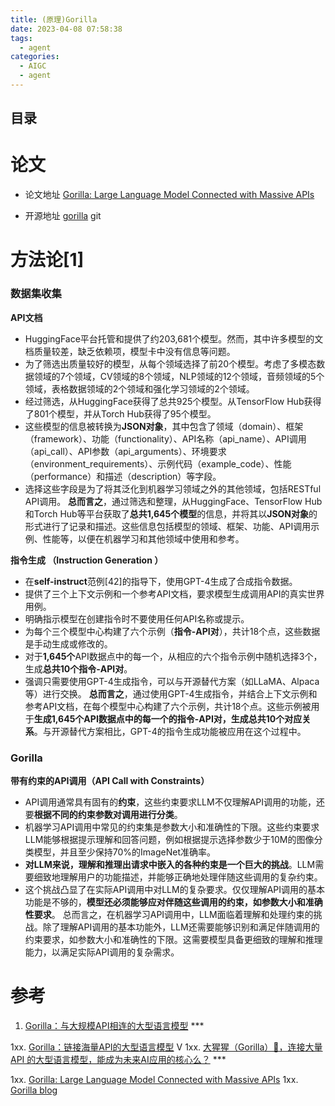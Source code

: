 ```yaml
---
title: (原理)Gorilla
date: 2023-04-08 07:58:38
tags:
  - agent
categories:
  - AIGC  
  - agent
---
```


<p></p>
<!-- more -->

## 目录
<!-- toc -->

# 论文
+ 论文地址
 [Gorilla: Large Language Model Connected with Massive APIs](https://ar5iv.labs.arxiv.org/html/2305.15334) 

+ 开源地址
 [gorilla](https://github.com/ShishirPatil/gorilla) git

# 方法论[1]
### 数据集收集 
**API文档**
- HuggingFace平台托管和提供了约203,681个模型。然而，其中许多模型的文档质量较差，缺乏依赖项，模型卡中没有信息等问题。
- 为了筛选出质量较好的模型，从每个领域选择了前20个模型。考虑了多模态数据领域的7个领域，CV领域的8个领域，NLP领域的12个领域，音频领域的5个领域，表格数据领域的2个领域和强化学习领域的2个领域。
- 经过筛选，从HuggingFace获得了总共925个模型。从TensorFlow Hub获得了801个模型，并从Torch Hub获得了95个模型。
- 这些模型的信息被转换为**JSON对象**，其中包含了领域（domain）、框架（framework）、功能（functionality）、API名称（api_name）、API调用（api_call）、API参数（api_arguments）、环境要求（environment_requirements）、示例代码（example_code）、性能（performance）和描述（description）等字段。
- 选择这些字段是为了将其泛化到机器学习领域之外的其他领域，包括RESTful API调用。
**总而言之**，通过筛选和整理，从HuggingFace、TensorFlow Hub和Torch Hub等平台获取了**总共1,645个模型**的信息，并将其以**JSON对象**的形式进行了记录和描述。这些信息包括模型的领域、框架、功能、API调用示例、性能等，以便在机器学习和其他领域中使用和参考。


**指令生成 （Instruction Generation ）**
- 在**self-instruct**范例[42]的指导下，使用GPT-4生成了合成指令数据。
- 提供了三个上下文示例和一个参考API文档，要求模型生成调用API的真实世界用例。
- 明确指示模型在创建指令时不要使用任何API名称或提示。
- 为每个三个模型中心构建了六个示例（**指令-API对**），共计18个点，这些数据是手动生成或修改的。
- 对于**1,645个**API数据点中的每一个，从相应的六个指令示例中随机选择3个，生成**总共10个指令-API对**。
- 强调只需要使用GPT-4生成指令，可以与开源替代方案（如LLaMA、Alpaca等）进行交换。
**总而言之**，通过使用GPT-4生成指令，并结合上下文示例和参考API文档，在每个模型中心构建了六个示例，共计18个点。这些示例被用于**生成1,645个API数据点中的每一个的指令-API对，生成总共10个对应关系**。与开源替代方案相比，GPT-4的指令生成功能被应用在这个过程中。

### Gorilla
**带有约束的API调用（API Call with Constraints）**
- API调用通常具有固有的**约束**，这些约束要求LLM不仅理解API调用的功能，还要**根据不同的约束参数对调用进行分类**。
- 机器学习API调用中常见的约束集是参数大小和准确性的下限。这些约束要求LLM能够根据提示理解和回答问题，例如根据提示选择参数少于10M的图像分类模型，并且至少保持70%的ImageNet准确率。
- **对LLM来说，理解和推理出请求中嵌入的各种约束是一个巨大的挑战**。LLM需要细致地理解用户的功能描述，并能够正确地处理伴随这些调用的复杂约束。
- 这个挑战凸显了在实际API调用中对LLM的复杂要求。仅仅理解API调用的基本功能是不够的，**模型还必须能够应对伴随这些调用的约束，如参数大小和准确性要求**。
总而言之，在机器学习API调用中，LLM面临着理解和处理约束的挑战。除了理解API调用的基本功能外，LLM还需要能够识别和满足伴随调用的约束要求，如参数大小和准确性的下限。这需要模型具备更细致的理解和推理能力，以满足实际API调用的复杂需求。

# 参考
1. [Gorilla：与大规模API相连的大型语言模型](https://zhuanlan.zhihu.com/p/640697382) ***

1xx. [Gorilla：链接海量API的大型语言模型](https://apposcmf8kb5033.pc.xiaoe-tech.com/live_pc/l_64a7d5afe4b09d7237a04b5b) V
1xx. [大猩猩（Gorilla）🦍，连接大量 API 的大型语言模型，能成为未来AI应用的核心么？](https://zhuanlan.zhihu.com/p/632583909) ***

1xx. [Gorilla: Large Language Model Connected with Massive APIs](https://gorilla.cs.berkeley.edu/)
1xx. [Gorilla blog](https://gorilla.cs.berkeley.edu/blog.html)

